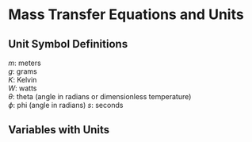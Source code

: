 # Mass Transfer Equations and Units

## Unit Symbol Definitions  
$m$: meters  
$g$: grams  
$K$: Kelvin  
$W$: watts  
$\theta$: theta (angle in radians or dimensionless temperature)  
$\phi$: phi (angle in radians)
$s$: seconds  

## Variables with Units 
